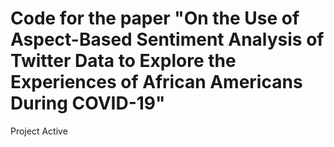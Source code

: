 # Code for the paper "On the Use of Aspect-Based Sentiment Analysis of Twitter Data to Explore the Experiences of African Americans During COVID-19"
Project Active

